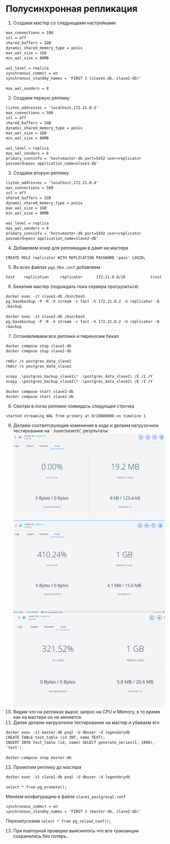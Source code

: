 # Полусинхронная репликация
1) Создаем мастер со следующеми настройками
```listen_addresses = 'localhost,172.21.0.2'
max_connections = 100
ssl = off
shared_buffers = 1GB
dynamic_shared_memory_type = posix
max_wal_size = 1GB
min_wal_size = 80MB

wal_level = replica
synchronous_commit = on
synchronous_standby_names = 'FIRST 1 (slave1-db, slave2-db)'

max_wal_senders = 8
```
2) Создаем первую реплику
```
listen_addresses = 'localhost,172.21.0.3'
max_connections = 500
ssl = off
shared_buffers = 1GB
dynamic_shared_memory_type = posix
max_wal_size = 1GB
min_wal_size = 80MB

wal_level = replica
max_wal_senders = 8
primary_conninfo = 'host=master-db port=5432 user=replicator password=pass application_name=slave1-db'
```
3) Создаем вторую реплику
```
listen_addresses = 'localhost,172.21.0.4'
max_connections = 500
ssl = off
shared_buffers = 1GB
dynamic_shared_memory_type = posix
max_wal_size = 1GB
min_wal_size = 80MB

wal_level = replica
max_wal_senders = 8
primary_conninfo = 'host=master-db port=5432 user=replicator password=pass application_name=slave2-db'
```
4) Добавляем юзер для репликации в дамп на мастере
```
CREATE ROLE replicator WITH REPLICATION PASSWORD 'pass' LOGIN;
```   
5) Во всех файлах `pga_hba.conf` добавляем
```
host    replication     replicator      172.21.0.0/16           trust
```
6) Бекапим мастер (подождать пока сервера прогрузиться)
```
docker exec -it slave1-db /bin/bash
pg_basebackup -P -R -X stream -c fast -h 172.21.0.2 -U replicator -D /backup

docker exec -it slave2-db /bin/bash
pg_basebackup -P -R -X stream -c fast -h 172.21.0.2 -U replicator -D /backup
```
7) Останавливаем все реплики и переносим бекап 
```
docker compose stop slave1-db
docker compose stop slave2-db

rmdir /s postgres_data_slave1
rmdir /s postgres_data_slave2

xcopy .\postgres_backup_slave1\* .\postgres_data_slave1\ /E /I /Y
xcopy .\postgres_backup_slave2\* .\postgres_data_slave2\ /E /I /Y

docker compose start slave1-db
docker compose start slave2-db
```
8) Смотри в логах реплики появидась следуещея строчка
```
started streaming WAL from primary at 0/10000000 on timeline 1
```
9) Делаем соответсвующие изменения в коде и делаем нагрузочное тестирование на ' /user/search', результаты:
![master](https://github.com/olegtar83/OtusHomework/blob/master/Reports/Replica/master.png)
![slave1](https://github.com/olegtar83/OtusHomework/blob/master/Reports/Replica/slave1.png)
![slave2](https://github.com/olegtar83/OtusHomework/blob/master/Reports/Replica/slave2.png)
10) Видим что на репликах вырос запрос на CPU и Memory, в то время как на мастере он не меняется.
11) Далее делаем нагрузочное тестирование на мастер и убиваем его
```
docker exec -it master-db psql -U dbuser -d legendarydb
CREATE TABLE test_table (id INT, name TEXT);
INSERT INTO test_table (id, name) SELECT generate_series(1, 1000), 'test';

docker-compose stop master-db
```
12) Промотим реплику до мастера
```
docker exec -it slave1-db psql -U dbuser -d legendarydb

select * from pg_promote();
```
 Меняем конфигурацию в файле `slave1_postgresql.conf`
```
synchronous_commit = on
synchronous_standby_names = 'FIRST 1 (master-db, slave2-db)'
```

 Перезапускаем `select * from pg_reload_conf();`

13) При повторной проверке выяснилось что все транзакции сохранились без потерь.

